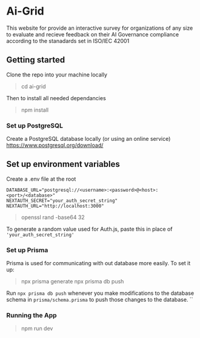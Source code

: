 # Ai-Grid

This website for provide an interactive survey for organizations of any size to evaluate and recieve feedback on their AI Governance compliance according to the stanadards set in ISO/IEC 42001

## Getting started 
Clone the repo into your machine locally
>cd ai-grid

Then to install all needed dependancies
>npm install


### Set up PostgreSQL
Create a PostgreSQL database locally (or using an online service)
https://www.postgresql.org/download/

## Set up environment variables

Create a .env file at the root 
```
DATABASE_URL="postgresql://<username>:<password>@<host>:<port>/<database>"
NEXTAUTH_SECRET="your_auth_secret_string"
NEXTAUTH_URL="http://localhost:3000"
```

>openssl rand -base64 32

To generate a random value used for Auth.js, paste this in place of `'your_auth_secret_string'`

### Set up Prisma
Prisma is used for communicating with out database more easily.
To set it up:

>npx prisma generate
>npx prisma db push

Run `npx prisma db push` whenever you make modifications to the database schema in `prisma/schema.prisma` to push those changes to the database.
``
### Running the App

>npm run dev
